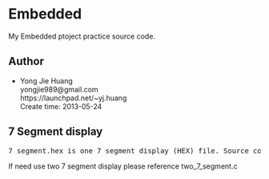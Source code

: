 <h1>Embedded</h1>

<p>
    My Embedded ptoject practice source code.
</p>

<h2>Author</h2>
<ul>
<li>
    Yong Jie Huang<br>
    yongjie989@gmail.com<br>
    https://launchpad.net/~yj.huang<br>
    Create time: 2013-05-24
</li>
</ul>

<h2>7 Segment display</h2>

<pre>
7_segment.hex is one 7 segment display (HEX) file. Source code is one_7_segment.c
</pre>

If need use two 7 segment display please reference two_7_segment.c
